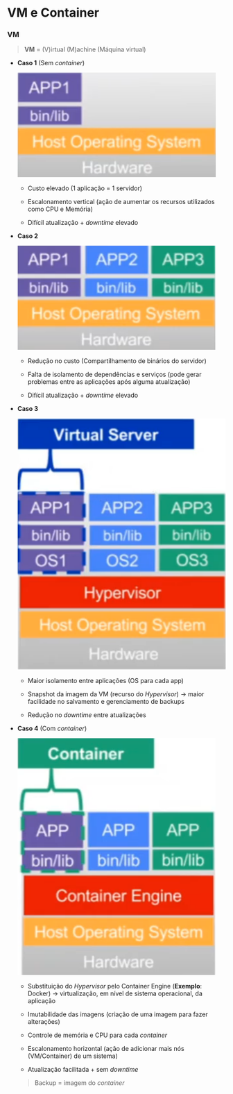 # VM e Container

### VM

> **VM** = (V)irtual (M)achine (Máquina virtual)

* **Caso 1** (Sem _container_)

  ![](./assets/caso-1.png)

  * Custo elevado (1 aplicação = 1 servidor)

  * Escalonamento vertical (ação de aumentar os recursos utilizados como CPU e Memória)

  * Difícil atualização + _downtime_ elevado

* **Caso 2**

  ![](./assets/caso-2.png)

  * Redução no custo (Compartilhamento de binários do servidor)

  * Falta de isolamento de dependências e serviços (pode gerar problemas entre as aplicações após alguma atualização)

  * Difícil atualização + _downtime_ elevado

* **Caso 3**

  ![](./assets/caso-3.png)

  * Maior isolamento entre aplicações (OS para cada app)

  * Snapshot da imagem da VM (recurso do _Hypervisor_) -> maior facilidade no salvamento e gerenciamento de backups

  * Redução no _downtime_ entre atualizações

* **Caso 4** (Com _container_)

  ![](./assets/caso-4.png)

    * Substituição do _Hypervisor_ pelo Container Engine (**Exemplo**: Docker) -> virtualização, em nível de sistema operacional, da aplicação

    * Imutabilidade das imagens (criação de uma imagem para fazer alterações)

    * Controle de memória e CPU para cada _container_

    * Escalonamento horizontal (ação de adicionar mais nós (VM/Container) de um sistema)

    * Atualização facilitada + sem _downtime_

    > Backup = imagem do _container_
